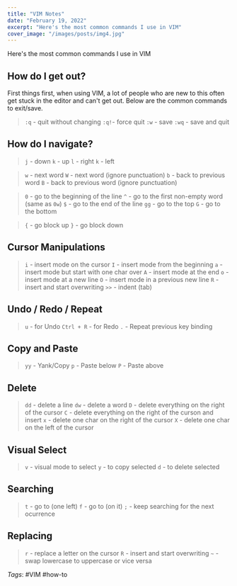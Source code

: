 ```yaml
---
title: "VIM Notes"
date: "February 19, 2022"
excerpt: "Here's the most common commands I use in VIM"
cover_image: "/images/posts/img4.jpg"
---
```


Here's the most common commands I use in VIM

## How do I get out?

First things first, when using VIM, a lot of people who are new to this often get stuck in the editor and can't get out. Below are the common commands to exit/save.

> `:q` - quit without changing
> `:q!`- force quit
> `:w` - save
> `:wq` - save and quit

## How do I navigate?

> `j` - down
> `k` - up
> `l` - right
> `k` - left

> `w` - next word
> `W` - next word (ignore punctuation)
> `b` - back to previous word
> `B` - back to previous word (ignore punctuation)

> `0` - go to the beginning of the line
> `^` - go to the first non-empty word (same as `0w`)
> `$` - go to the end of the line
> `gg` - go to the top
> `G` - go to the bottom

> `{` - go block up
> `}` - go block down

## Cursor Manipulations

> `i` - insert mode on the cursor
> `I` - insert mode from the beginning
> `a` - insert mode but start with one char over
> `A` - insert mode at the end
> `o` - insert mode at a new line
> `O` - insert mode in a previous new line
> `R` - insert and start overwriting
> `>>` - indent (tab)

## Undo / Redo / Repeat

> `u` - for Undo
> `Ctrl + R` - for Redo
> `.` - Repeat previous key binding

## Copy and Paste

> `yy` - Yank/Copy
> `p` - Paste below
> `P` - Paste above

## Delete

> `dd` - delete a line
> `dw` - delete a word
> `D` - delete everything on the right of the cursor
> `C` - delete everything on the right of the curson and insert
> `x` - delete one char on the right of the cursor
> `X` - delete one char on the left of the cursor

## Visual Select

> `v` - visual mode to select
> `y` - to copy selected
> `d` - to delete selected

## Searching

> `t` - go to (one left)
> `f` - go to (on it)
> `;` - keep searching for the next ocurrence

## Replacing

> `r` - replace a letter on the cursor
> `R` - insert and start overwriting
> `~` - swap lowercase to uppercase or vice versa

_Tags_: #VIM #how-to
